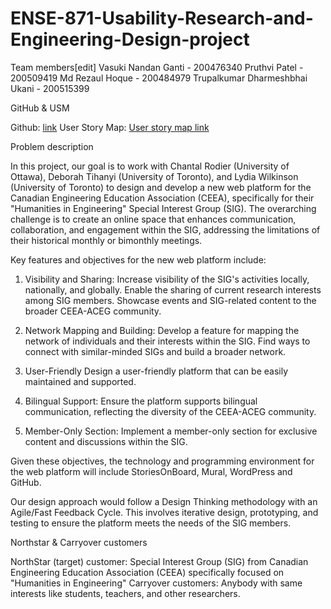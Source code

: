 # ENSE-871-Usability-Research-and-Engineering-Design-project
Team members[edit]
Vasuki Nandan Ganti - 200476340
Pruthvi Patel - 200509419
Md Rezaul Hoque - 200484979
Trupalkumar Dharmeshbhai Ukani - 200515399

GitHub & USM

Github: [link](https://github.com/Pruthvi2309/ENSE-871-Usability-Research-and-Engineering-Design-project/edit/reza/README.md)
User Story Map: [User story map link](https://landofooo.storiesonboard.com/storymap/groupc)

Problem description

In this project, our goal is to work with Chantal Rodier (University of Ottawa), Deborah Tihanyi (University of Toronto), and Lydia Wilkinson (University of Toronto) to design and develop a new web platform for the Canadian Engineering Education Association (CEEA), specifically for their "Humanities in Engineering" Special Interest Group (SIG). The overarching challenge is to create an online space that enhances communication, collaboration, and engagement within the SIG, addressing the limitations of their historical monthly or bimonthly meetings.

Key features and objectives for the new web platform include:

1. Visibility and Sharing:
Increase visibility of the SIG's activities locally, nationally, and globally.
Enable the sharing of current research interests among SIG members.
Showcase events and SIG-related content to the broader CEEA-ACEG community.

2. Network Mapping and Building:
Develop a feature for mapping the network of individuals and their interests within the SIG.
Find ways to connect with similar-minded SIGs and build a broader network.

3. User-Friendly
Design a user-friendly platform that can be easily maintained and supported.

4. Bilingual Support:
Ensure the platform supports bilingual communication, reflecting the diversity of the CEEA-ACEG community.

5. Member-Only Section:
Implement a member-only section for exclusive content and discussions within the SIG.

Given these objectives, the technology and programming environment for the web platform will include StoriesOnBoard, Mural, WordPress and GitHub.

Our design approach would follow a Design Thinking methodology with an Agile/Fast Feedback Cycle. This involves iterative design, prototyping, and testing to ensure the platform meets the needs of the SIG members.


Northstar & Carryover customers

NorthStar (target) customer:  Special Interest Group (SIG) from Canadian Engineering Education Association (CEEA) specifically focused on "Humanities in Engineering" 
Carryover customers: Anybody with same interests like students, teachers, and other researchers.
